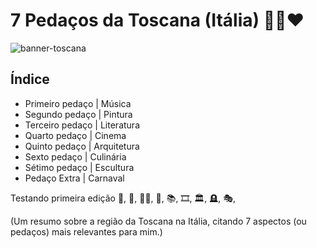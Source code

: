 
# 7 Pedaços da Toscana (Itália) :green_heart::white_heart::heart:

![banner-toscana](https://user-images.githubusercontent.com/98847250/169171953-330fad5d-233f-4a2c-8952-125dcafb2c9c.png)

## __Índice__
- Primeiro pedaço | Música
- Segundo pedaço | Pintura
- Terceiro pedaço | Literatura
- Quarto pedaço | Cinema
- Quinto pedaço | Arquitetura
- Sexto pedaço | Culinária
- Sétimo pedaço | Escultura
- Pedaço Extra | Carnaval

Testando primeira edição 🍕, 🎵, 👩‍🍳, 🎨, 📚, 🎞️, 🏛️, 🪦, 🎭, 






(Um resumo sobre a região da Toscana na Itália, citando 7 aspectos (ou pedaços) mais relevantes para mim.)
